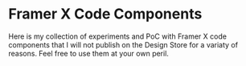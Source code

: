 # Framer X Code Components

Here is my collection of experiments and PoC with Framer X code components that I will not publish on the Design Store for a variaty of reasons. Feel free to use them at your own peril.
